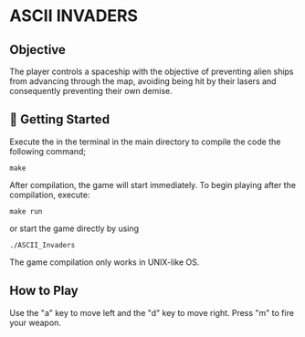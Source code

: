# ASCII INVADERS

## Objective
The player controls a spaceship with the objective of preventing alien ships from advancing through the map, avoiding being hit by their lasers and consequently preventing their own demise. 

## 🚀 Getting Started 

Execute the in the terminal in the main directory to compile the code the following command;
```shell
make
```
 After compilation, the game will start immediately.
 To begin playing after the compilation, execute: 
  ```shell
  make run
  ```
or start the game directly by using
```shell
./ASCII_Invaders
```
The game compilation only works in UNIX-like OS.

## How to Play
Use the "a" key to move left and the "d" key to move right. Press "m" to fire your weapon.





